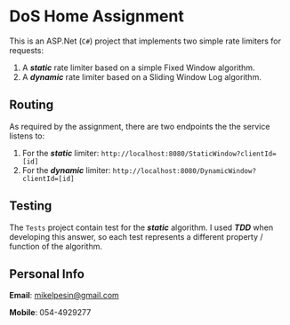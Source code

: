 # DoS Home Assignment 
This is an ASP.Net (`C#`) project that implements two simple rate limiters for requests:
1. A ___static___ rate limiter based on a simple Fixed Window algorithm.
1. A ___dynamic___ rate limiter based on a Sliding Window Log algorithm.

## Routing
As required by the assignment, there are two endpoints the the service listens to:
1. For the ___static___ limiter: `http://localhost:8080/StaticWindow?clientId=[id]`
1. For the ___dynamic___ limiter: `http://localhost:8080/DynamicWindow?clientId=[id]`

## Testing

The `Tests` project contain test for the ___static___ algorithm. 
I used ___TDD___ when developing this answer, so each test represents a different property / function of the algorithm. 

## Personal Info

__Email__: mikelpesin@gmail.com

__Mobile__: 054-4929277